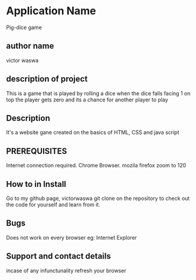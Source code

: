 # Application Name
Pig-dice game
## author name
victor waswa
##  description  of project 
This is a game that is played by rolling a dice when the dice falls facing 1 on top the player gets zero and its a chance for another player to play
## Description
It's a website gane created on the basics of  HTML, CSS and java script
## PREREQUISITES
 Internet connection required. Chrome Browser. mozila firefox zoom to 120
 ## How to in Install
 Go to my github page, victorwaswa git clone on the repository to check out the code for yourself and learn from it.
 ## Bugs 
 Does not work on every browser eg: Internet Explorer 
## Support and contact details
incase of any infunctunality refresh your browser
